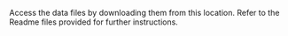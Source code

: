 Access the data files by downloading them from this location. Refer to the Readme files provided for further instructions.